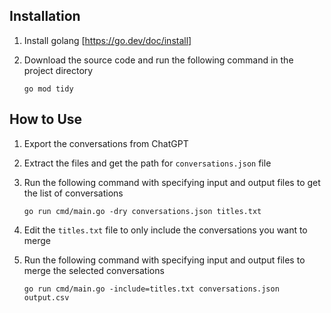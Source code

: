 
## Installation
1. Install golang [https://go.dev/doc/install]
2. Download the source code and run the following command in the project directory

    `
    go mod tidy 
    `

## How to Use
1. Export the conversations from ChatGPT
2. Extract the files and get the path for `conversations.json` file
3. Run the following command with specifying input and output files to get the list of conversations

    `
    go run cmd/main.go -dry conversations.json titles.txt
    `
4. Edit the `titles.txt` file to only include the conversations you want to merge
5. Run the following command with specifying input and output files to merge the selected conversations

    `
    go run cmd/main.go -include=titles.txt conversations.json output.csv
    `